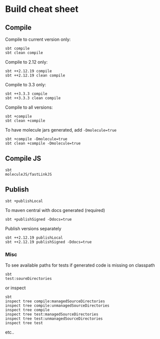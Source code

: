 # Build cheat sheet


## Compile

Compile to current version only:

    sbt compile
    sbt clean compile

Compile to 2.12 only:

    sbt ++2.12.19 compile
    sbt ++2.12.19 clean compile

Compile to 3.3 only:

    sbt ++3.3.3 compile
    sbt ++3.3.3 clean compile

Compile to all versions:

    sbt +compile
    sbt clean +compile

To have molecule jars generated, add `-Dmolecule=true`

    sbt +compile -Dmolecule=true
    sbt clean +compile -Dmolecule=true
      

## Compile JS

    sbt
    moleculeJS/fastLinkJS


## Publish

    sbt +publishLocal

To maven central with docs generated (required)
    
    sbt +publishSigned -Ddocs=true

Publish versions separately

    sbt ++2.12.19 publishLocal
    sbt ++2.12.19 publishSigned -Ddocs=true


### Misc

To see available paths for tests if generated code is missing on classpath

    sbt
    test:soureDirectories

or inspect

    sbt
    inspect tree compile:managedSourceDirectories
    inspect tree compile:unmanagedSourceDirectories
    inspect tree compile
    inspect tree test:managedSourceDirectories
    inspect tree test:unmanagedSourceDirectories
    inspect tree test
                     
etc..
                 